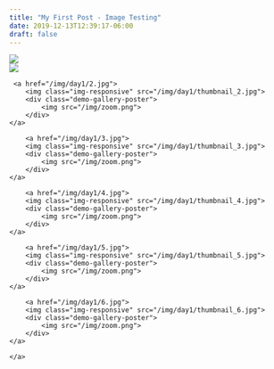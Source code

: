 ```yaml
---
title: "My First Post - Image Testing"
date: 2019-12-13T12:39:17-06:00
draft: false
---
```


<div class="demo-gallery">
<div id="mypicts" class="list-styled" >
    <a href="/img/day1/1.jpg">
        <img class="img-responsive" src="/img/day1/thumbnail_1.jpg">
        <div class="demo-gallery-poster">
            <img src="/img/zoom.png">
        </div>
    </a>
        
     <a href="/img/day1/2.jpg">
        <img class="img-responsive" src="/img/day1/thumbnail_2.jpg">
        <div class="demo-gallery-poster">
            <img src="/img/zoom.png">
        </div>
    </a>

        <a href="/img/day1/3.jpg">
        <img class="img-responsive" src="/img/day1/thumbnail_3.jpg">
        <div class="demo-gallery-poster">
            <img src="/img/zoom.png">
        </div>
    </a>

        <a href="/img/day1/4.jpg">
        <img class="img-responsive" src="/img/day1/thumbnail_4.jpg">
        <div class="demo-gallery-poster">
            <img src="/img/zoom.png">
        </div>
    </a>

        <a href="/img/day1/5.jpg">
        <img class="img-responsive" src="/img/day1/thumbnail_5.jpg">
        <div class="demo-gallery-poster">
            <img src="/img/zoom.png">
        </div>
    </a>

        <a href="/img/day1/6.jpg">
        <img class="img-responsive" src="/img/day1/thumbnail_6.jpg">
        <div class="demo-gallery-poster">
            <img src="/img/zoom.png">
        </div>
    </a>

    </a>       
</div>
</div>

<script type="text/javascript">
$('#mypicts').lightGallery(
    {
}
);

$('#mypicts').justifiedGallery({
    rowHeight : 100,
    lastRow : 'nojustify',
    margins : 20
});

</script>